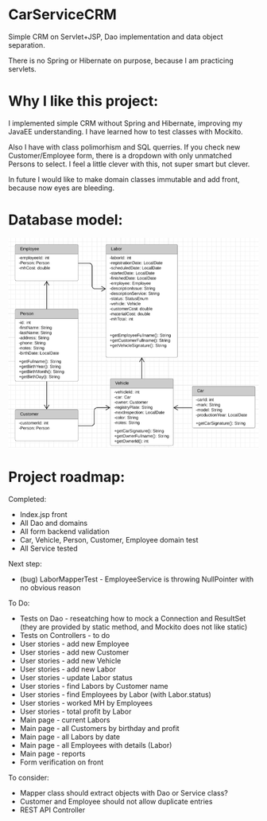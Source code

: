# CarServiceCRM

<p>Simple CRM on Servlet+JSP, Dao implementation and data object separation.</p> 
<p>There is no Spring or Hibernate on purpose, because I am practicing servlets.<br/>

# Why I like this project:
<p>I implemented simple CRM without Spring and Hibernate, improving my JavaEE understanding. I have learned how to test classes with Mockito.</p>
<p>Also I have with class polimorhism and SQL querries. If you check new Customer/Employee form, there is a dropdown with only unmatched Persons to select. I feel a little clever with this, not super smart but clever.</p>
<p>In future I would like to make domain classes immutable and add front, because now eyes are bleeding.</p>

# Database model:
![Class diagram](https://github.com/PawelDabrowski83/CarServiceCRM/blob/master/class-diagram-v2.png)

# Project roadmap:
Completed:
* Index.jsp front
* All Dao and domains
* All form backend validation
* Car, Vehicle, Person, Customer, Employee domain test
* All Service tested

Next step:
* (bug) LaborMapperTest - EmployeeService is throwing NullPointer with no obvious reason 

To Do:
* Tests on Dao - reseatching how to mock a Connection and ResultSet (they are provided by static method, and Mockito does not like static)
* Tests on Controllers - to do
* User stories - add new Employee
* User stories - add new Customer
* User stories - add new Vehicle
* User stories - add new Labor
* User stories - update Labor status
* User stories - find Labors by Customer name
* User stories - find Employees by Labor (with Labor.status)
* User stories - worked MH by Employees
* User stories - total profit by Labor
* Main page - current Labors
* Main page - all Customers by birthday and profit
* Main page - all Labors by date
* Main page - all Employees with details (Labor)
* Main page - reports
* Form verification on front


To consider:
* Mapper class should extract objects with Dao or Service class?
* Customer and Employee should not allow duplicate entries
* REST API Controller
